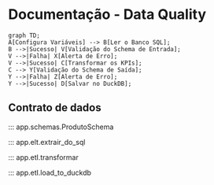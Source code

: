 # Documentação - Data Quality

```mermaid
graph TD;
A[Configura Variáveis] --> B[Ler o Banco SQL];
B -->|Sucesso| V[Validação do Schema de Entrada];
V -->|Falha| X[Alerta de Erro];
V -->|Sucesso| C[Transformar os KPIs];
C --> Y[Validação do Schema de Saída];
Y -->|Falha| Z[Alerta de Erro];
Y -->|Sucesso| D[Salvar no DuckDB];
```

## Contrato de dados

::: app.schemas.ProdutoSchema

::: app.elt.extrair_do_sql

::: app.etl.transformar

::: app.etl.load_to_duckdb
